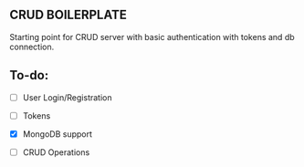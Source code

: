 CRUD BOILERPLATE
---
Starting point for CRUD server with basic authentication with tokens and db connection. 


## To-do:
- [ ] User Login/Registration
- [ ] Tokens
- [x] MongoDB support
- [ ] CRUD Operations

